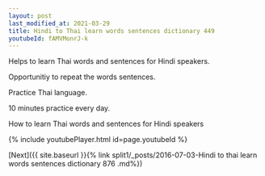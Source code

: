 ```yaml
---
layout: post
last_modified_at: 2021-03-29
title: Hindi to Thai learn words sentences dictionary 449 
youtubeId: fAMVMonrJ-k
---
```

 
 
Helps to learn Thai words and sentences for Hindi speakers.

Opportunitiy to repeat the words sentences. 

Practice Thai language. 
 
10 minutes practice every day. 
 
How to learn Thai words and sentences for Hindi speakers 
 
{% include youtubePlayer.html id=page.youtubeId %}
 
 
[Next]({{ site.baseurl }}{% link  split1/_posts/2016-07-03-Hindi to thai learn words sentences dictionary 876 .md%})
 
